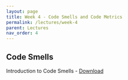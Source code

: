 ```yaml
---
layout: page
title: Week 4 - Code Smells and Code Metrics
permalink: /lectures/week-4
parent: Lectures
nav_order: 4
---
```


## Code Smells 

Introduction to Code Smells - [Download](https://karthikv1392.github.io/cs6401_se/slides/L07_code_smells.pdf)